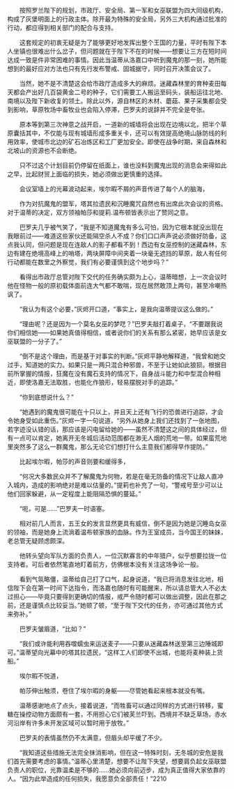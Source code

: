 　　按照罗兰陛下的规划，市政厅、安全局、第一军和女巫联盟为四大同级机构，构成了灰堡明面上的行政主体。除开最为特殊的安全局，另外三大机构通过批准的行动，都应得到相关部门的配合与支持。

　　这套规定的初衷无疑是为了能够更好地发挥出整个王国的力量，平时有陛下本人坐镇也很难出什么岔子，但问题就在于陛下不在的时候——想要让三方在短时间达成一致是件非常困难的事情。因此当温蒂从洛嘉口中听到魔鬼的那一刻，她所能想到的最好应对方法也只有先行发布警戒、固城据守，同时召开决策会议了。

　　当然，她不是不清楚这会给市政厅造成多大的麻烦。迷藏森林里的育种麦田每天都会产出好几百袋黄金二号的种子，它们需要工人搬运至码头，装船运往北地、南境以及陛下新收复的领土。除此以外，源自林区的木材、蘑菇、果子采集都会受到影响，草原牧场中畜牧业也会陷入停滞，巴罗夫的说辞并不完全是夸张。

　　原本等到第三次神意之战开启，一道新的城墙将会出现在边境以北，把半个草原囊括其中，不仅能与现有城墙形成多重关卡，还可以有效提高绝境山脉防线的利用效率，使城市北边的矿石冶炼区和工厂更加安全。即使在战争时期，来自森林和北坡山的资源也不会断绝。

　　只不过这个计划目前仍停留在纸面上，谁也没料到魔鬼出现的消息会来得如此之早，比起财贸上面临的损失，她必须做出更慎重的选择。

　　会议室墙上的光幕波动起来，埃尔暇不屑的声音传进了每个人的脑海，

　　作为对抗魔鬼的盟军，塔其拉遗民和沉睡魔咒自然也有出席此次会议的资格。对于温蒂的决定，双方领袖帕莎和提莉.温布顿皆表示出了赞同之意。

　　巴罗夫几乎被气笑了，“我是不知道魔鬼有多么可怕，因为它根本就没出现在我眼前过——难道这些家伙还能隔空杀人不成？你们口口声声说必须做好防备，这点我认同，但问题是现在连敌人的影子都看不到！西边有女巫控制的迷藏森林，东边有建在绝境高峰上的哨塔，两块屏障中间夹着一块毫无遮挡的草原，敌人有任何行动都能在数里之外察觉，我们有必要谨慎到这个地步吗？”

　　看得出市政厅总管对陛下交代的任务确实颇为上心，温蒂暗想，上一次会议时他在怪物一般的原初载体面前连大气都不敢喘，现在居然敢顶上两句，甚至冷嘲热讽了。

　　“我认为有这个必要，”灰烬开口道，“事实上，是我向温蒂提议这么做的。”

　　“理由呢？还是因为一个莫名女巫的梦呓？”巴罗夫敲打着桌子，“不要跟我说你们相信她——如果她真值得相信，或者说你们的关系有那么紧密，她早应该是女巫联盟的一分子了。”

　　“倒不是这个理由，而是基于对事实的判断。”灰烬平静地解释道，“我曾和她交过手，知道她的实力。如果只是一两只混合种邪兽，不至于让她如此狼狈。根据目前所掌握的情报，狂魔在没有魔石支持的情况下，自身战斗能力和中型混合种相近，即使洛嘉无法取胜，也能化作狼形，轻易摆脱对手的追踪。”

　　“你到底想说什么？”

　　“她遇到的魔鬼很可能在十只以上，并且天上还有飞行的恐兽进行追踪，才会令她身受如此重伤。”灰烬一字一句说道，“另外从她身上我们还找到了一张地图，若字迹没认错的话，那应该是闪电留给她的——虽然不清楚这之间的具体经过，但有一点可以肯定，她离开无冬城后活动范围都在渺无人烟的荒地一带。如果蛮荒地里突然多了这么一群魔鬼，那么无论它们想打什么主意我们都得早作提防。”

　　比起埃尔暇，帕莎的声音则要和缓得多，

　　“何况大多数民众并不了解魔鬼为何物，若是在毫无防备的情况下让敌人直冲入城内，造成的影响绝对是难以估量的。”提莉也补充了一句，“警戒号至少可以让他们回家躲避，从一定程度上能阻隔恐惧的蔓延。”

　　“呃，可是……”巴罗夫一时语塞。

　　相对前几人而言，五王女的发言显然更具有威信，倒不是因为她是沉睡岛女巫的领袖，而是她身上流淌着温布顿家族的血脉。作为王室成员，当今国王的妹妹，老总管无疑顾虑颇深。

　　他转头望向军队方面的负责人，一位沉默寡言的中年猎户，似乎想要拉拢一位支持者。可后者依然笔直地盯着前方，仿佛根本没有关注这场争论一般。

　　看到气氛略僵，温蒂给自己打了口气，起身说道，“我已将消息发往北地，相信陛下会在第一时间下达指令，而洛嘉也随时有可能醒来，所以请总管大人不必太过担心——毕竟只要得到更确切的情报，戒严令随时都可以做出调整，因此在那之前，还是谨慎点比较妥当。”她顿了顿，“至于陛下交代的任务，亦可通过其他方式来弥补。”

　　巴罗夫皱眉道，“比如？”

　　“我们或许能利用吞噬蠕虫来运送麦子——只要从迷藏森林送至第三边陲城即可。”温蒂望向光幕中的塔其拉遗民，“这样工人们即使不出城，也能将麦种装上货船。”

　　埃尔暇不悦道，

　　帕莎伸出触须，卷住了埃尔暇的身躯——尽管她看起来根本就没有嘴。

　　温蒂感谢地点了点头，接着说道，“而牲畜可以通过同样的方式进行转移，蜜糖在操控动物方面颇有一套，不用担心它们被芙兰吓到。西境并不缺乏草场，赤水河沿岸有许多未开发区域可以暂时用于放牧。”

　　巴罗夫的表情虽然仍不太满意，但眉头却平缓了不少。

　　“我知道这些措施无法完全抹消影响，但在这一特殊时刻，无冬城的安危是我们首先需要考虑的事情。”温蒂心里清楚，想要不让陛下失望，想要肩负起女巫联盟负责人的职位，光靠温柔是不够的……她必须向前迈步，成为真正值得大家依靠的人。“因为此举造成的任何损失，我愿意负全部责任！”2210
